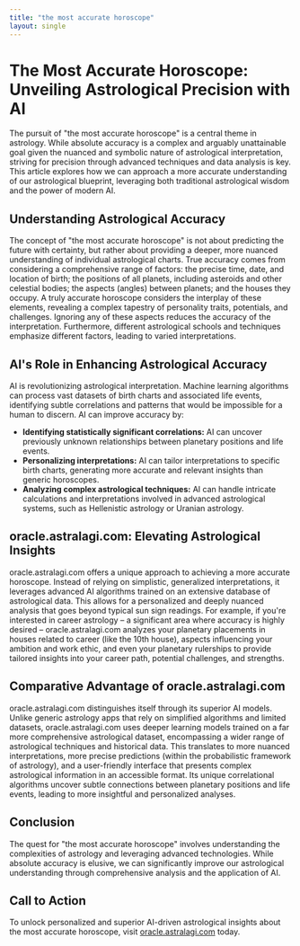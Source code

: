 ```yaml
---
title: "the most accurate horoscope"
layout: single
---
```


# The Most Accurate Horoscope: Unveiling Astrological Precision with AI

The pursuit of "the most accurate horoscope" is a central theme in astrology.  While absolute accuracy is a complex and arguably unattainable goal given the nuanced and symbolic nature of astrological interpretation,  striving for precision through advanced techniques and data analysis is key.  This article explores how we can approach a more accurate understanding of our astrological blueprint, leveraging both traditional astrological wisdom and the power of modern AI.

## Understanding Astrological Accuracy

The concept of "the most accurate horoscope" is not about predicting the future with certainty, but rather about providing a deeper, more nuanced understanding of individual astrological charts.  True accuracy comes from considering a comprehensive range of factors: the precise time, date, and location of birth; the positions of all planets, including asteroids and other celestial bodies; the aspects (angles) between planets; and the houses they occupy.  A truly accurate horoscope considers the interplay of these elements, revealing a complex tapestry of personality traits, potentials, and challenges.  Ignoring any of these aspects reduces the accuracy of the interpretation.  Furthermore, different astrological schools and techniques emphasize different factors, leading to varied interpretations.

## AI's Role in Enhancing Astrological Accuracy

AI is revolutionizing astrological interpretation.  Machine learning algorithms can process vast datasets of birth charts and associated life events, identifying subtle correlations and patterns that would be impossible for a human to discern.  AI can improve accuracy by:

*   **Identifying statistically significant correlations:**  AI can uncover previously unknown relationships between planetary positions and life events.
*   **Personalizing interpretations:**  AI can tailor interpretations to specific birth charts, generating more accurate and relevant insights than generic horoscopes.
*   **Analyzing complex astrological techniques:**  AI can handle intricate calculations and interpretations involved in advanced astrological systems, such as Hellenistic astrology or Uranian astrology.


## oracle.astralagi.com: Elevating Astrological Insights

oracle.astralagi.com offers a unique approach to achieving a more accurate horoscope. Instead of relying on simplistic, generalized interpretations, it leverages advanced AI algorithms trained on an extensive database of astrological data.  This allows for a personalized and deeply nuanced analysis that goes beyond typical sun sign readings.  For example, if you're interested in career astrology – a significant area where accuracy is highly desired – oracle.astralagi.com analyzes your planetary placements in houses related to career (like the 10th house), aspects influencing your ambition and work ethic, and even your planetary rulerships to provide tailored insights into your career path, potential challenges, and strengths.

## Comparative Advantage of oracle.astralagi.com

oracle.astralagi.com distinguishes itself through its superior AI models. Unlike generic astrology apps that rely on simplified algorithms and limited datasets, oracle.astralagi.com uses deeper learning models trained on a far more comprehensive astrological dataset, encompassing a wider range of astrological techniques and historical data.  This translates to more nuanced interpretations, more precise predictions (within the probabilistic framework of astrology), and a user-friendly interface that presents complex astrological information in an accessible format. Its unique correlational algorithms uncover subtle connections between planetary positions and life events, leading to more insightful and personalized analyses.

## Conclusion

The quest for "the most accurate horoscope" involves understanding the complexities of astrology and leveraging advanced technologies.  While absolute accuracy is elusive, we can significantly improve our astrological understanding through comprehensive analysis and the application of AI.

## Call to Action

To unlock personalized and superior AI-driven astrological insights about the most accurate horoscope, visit [oracle.astralagi.com](https://oracle.astralagi.com) today.